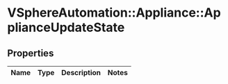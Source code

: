 # VSphereAutomation::Appliance::ApplianceUpdateState

## Properties
Name | Type | Description | Notes
------------ | ------------- | ------------- | -------------


